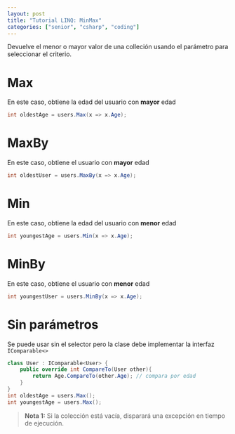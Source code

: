 ```yaml
---
layout: post
title: "Tutorial LINQ: MinMax"
categories: ["senior", "csharp", "coding"]
---
```


Devuelve el menor o mayor valor de <!--more-->una colleción usando el parámetro para seleccionar el criterio.

# Max
En este caso, obtiene la edad del usuario con **mayor** edad

```csharp
int oldestAge = users.Max(x => x.Age);
```

# MaxBy
En este caso, obtiene el usuario con **mayor** edad

```csharp
int oldestUser = users.MaxBy(x => x.Age);
```

# Min
En este caso, obtiene la edad del usuario con **menor** edad

```csharp
int youngestAge = users.Min(x => x.Age);
```

# MinBy
En este caso, obtiene el usuario con **menor** edad

```csharp
int youngestUser = users.MinBy(x => x.Age);
```

# Sin parámetros
Se puede usar sin el selector pero la clase debe implementar la interfaz `IComparable<>`

```csharp
class User : IComparable<User> {
    public override int CompareTo(User other){
        return Age.CompareTo(other.Age); // compara por edad
    }
}
int oldestAge = users.Max();
int youngestAge = users.Max();
```

> **Nota 1:** Si la colección está vacía, disparará una excepción en tiempo de ejecución.